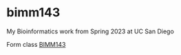 # bimm143
My Bioinformatics work from Spring 2023 at UC San Diego

Form class [BIMM143](https://bioboot.github.io/bimm143_S23/)